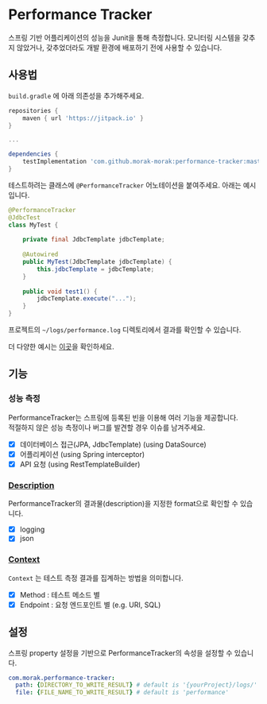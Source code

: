 # Performance Tracker
스프링 기반 어플리케이션의 성능을 Junit을 통해 측정합니다. 모니터링 시스템을 갖추지 않았거나, 갖추었더라도 개발 환경에 배포하기 전에 사용할 수 있습니다.

##  사용법
`build.gradle` 에 아래 의존성을 추가해주세요.

```groovy
repositories {
    maven { url 'https://jitpack.io' }
}

...

dependencies {
    testImplementation 'com.github.morak-morak:performance-tracker:master-SNAPSHOT'
}
```

테스트하려는 클래스에 `@PerformanceTracker` 어노테이션을 붙여주세요. 아래는 예시입니다.

```java
@PerformanceTracker
@JdbcTest
class MyTest {
    
    private final JdbcTemplate jdbcTemplate;
    
    @Autowired
    public MyTest(JdbcTemplate jdbcTemplate) {
        this.jdbcTemplate = jdbcTemplate;
    }
    
    public void test1() {
        jdbcTemplate.execute("...");
    }
}
```

프로젝트의 `~/logs/performance.log` 디렉토리에서 결과를 확인할 수 있습니다.

더 다양한 예시는 [이곳](./docs/Monitors_KR.md)을 확인하세요.
## 기능
### 성능 측정
PerformanceTracker는 스프링에 등록된 빈을 이용해 여러 기능을 제공합니다.  
적절하지 않은 성능 측정이나 버그를 발견할 경우 이슈를 남겨주세요. 

- [x] 데이터베이스 접근(JPA, JdbcTemplate) (using DataSource)
- [x] 어플리케이션 (using Spring interceptor)
- [x] API 요청 (using RestTemplateBuilder)

### [Description](./docs/Descriptions_KR.md)
PerformanceTracker의 결과물(description)을 지정한 format으로 확인할 수 있습니다.

- [x] logging
- [x] json

### [Context](./docs/Contexts_KR.md)
`Context` 는 테스트 측정 결과를 집계하는 방법을 의미합니다.

- [x] Method : 테스트 메소드 별
- [x] Endpoint : 요청 엔드포인트 별 (e.g. URI, SQL)

## 설정

스프링 property 설정을 기반으로 PerformanceTracker의 속성을 설정할 수 있습니다.

```yml
com.morak.performance-tracker:
  path: {DIRECTORY_TO_WRITE_RESULT} # default is '{yourProject}/logs/'
  file: {FILE_NAME_TO_WRITE_RESULT} # default is 'performance'
```


